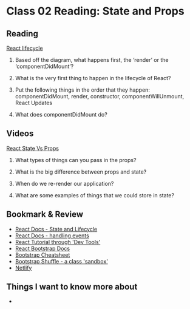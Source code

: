 # Class 02 Reading: State and Props

## Reading
[React lifecycle](https://medium.com/@joshuablankenshipnola/react-component-lifecycle-events-cb77e670a093)
1. Based off the diagram, what happens first, the ‘render’ or the ‘componentDidMount’?

2. What is the very first thing to happen in the lifecycle of React?

3. Put the following things in the order that they happen: componentDidMount, render, constructor, componentWillUnmount, React Updates

4. What does componentDidMount do?

## Videos
[React State Vs Props](https://www.youtube.com/watch?v=IYvD9oBCuJI)

1. What types of things can you pass in the props?

2. What is the big difference between props and state?

3. When do we re-render our application?

4. What are some examples of things that we could store in state?

## Bookmark & Review
- [React Docs - State and Lifecycle](https://reactjs.org/docs/state-and-lifecycle.html)
- [React Docs - handling events](https://reactjs.org/docs/handling-events.html)
- [React Tutorial through 'Dev Tools'](https://reactjs.org/tutorial/tutorial.html)
- [React Bootstrap Docs](https://react-bootstrap.github.io/)
- [Bootstrap Cheatsheet](https://getbootstrap.com/docs/5.0/examples/cheatsheet/)
- [Bootstrap Shuffle - a class 'sandbox'](https://bootstrapshuffle.com/classes)
- [Netlify](https://www.netlify.com/)

## Things I want to know more about
- 